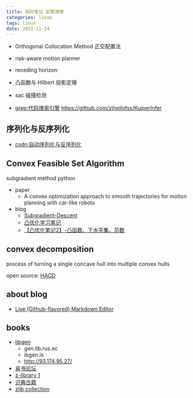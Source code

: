 ```yaml
---
title: 临时笔记 定期清理 
categories: linux 
tags: linux 
date: 2021-11-24
---
```



- Orthogonal Collocation Method 正交配置法
- risk-aware motion planner
- receding horizon
- 凸函数与 Hilbert 投影定理
- sac 碰撞检测
 
- [grep:代码搜索引擎](https://grep.app/)
https://github.com/zjhellofss/KuiperInfer

## 序列化与反序列化

- [csdn:自动序列化与反序列化](https://blog.csdn.net/ZJU_fish1996/article/details/102643222)


## Convex Feasible Set Algorithm

subgradient method python



- paper
    - A convex optimization approach to smooth trajectories for motion planning with car-like robots
- blog
    - [Subgradient-Descent](https://mcneela.github.io/machine_learning/2020/04/24/Subgradient-Descent.html)
    - [凸优化学习笔记](https://www.zhihu.com/column/c_1201908961185931264)
    - [【凸优化笔记2】-凸函数、下水平集、范数](https://zhuanlan.zhihu.com/p/102098039)

## convex decomposition

process of turning a single concave hull into multiple convex hulls

open source: [HACD](http://khaledmammou.com/hacd.html)

## about blog

- [Live (Github-flavored) Markdown Editor](https://github.com/jbt/markdown-editor)


## books
 
- [libgen](https://libgen.gs/index.php)
    - gen.lib.rus.ec
    - ibgen.is
    - http://93.174.95.27/
- [易书论坛](https://bbs.yibook.org/)
- [z-library 1](https://bbs.yibook.org/d/211-z-librarywang-zhan-10tdian-zi-shu-chong-zi-yue-1800mo-ce)
- [识典古籍](https://shidianguji.com/) 
- [zlib collection](http://pilimi.org/zlib.html)